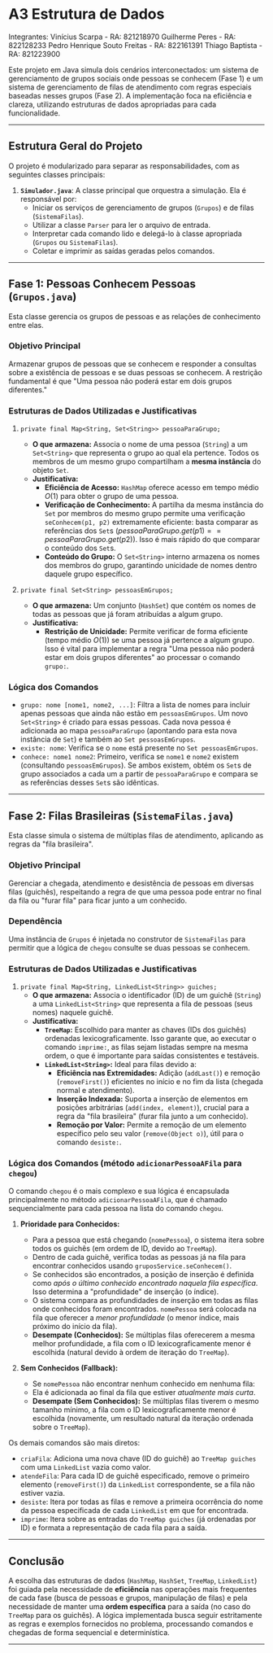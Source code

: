# A3 Estrutura de Dados

Integrantes:
Vinícius Scarpa - RA: 821218970
Guilherme Peres - RA: 822128233
Pedro Henrique Souto Freitas - RA: 822161391
Thiago Baptista - RA: 821223900

Este projeto em Java simula dois cenários interconectados: um sistema de gerenciamento de grupos sociais onde pessoas se conhecem (Fase 1) e um sistema de gerenciamento de filas de atendimento com regras especiais baseadas nesses grupos (Fase 2). A implementação foca na eficiência e clareza, utilizando estruturas de dados apropriadas para cada funcionalidade.

---

## Estrutura Geral do Projeto

O projeto é modularizado para separar as responsabilidades, com as seguintes classes principais:

1.  **`Simulador.java`**: A classe principal que orquestra a simulação. Ela é responsável por:
    * Iniciar os serviços de gerenciamento de grupos (`Grupos`) e de filas (`SistemaFilas`).
    * Utilizar a classe `Parser` para ler o arquivo de entrada.
    * Interpretar cada comando lido e delegá-lo à classe apropriada (`Grupos` ou `SistemaFilas`).
    * Coletar e imprimir as saídas geradas pelos comandos.

---

## Fase 1: Pessoas Conhecem Pessoas (`Grupos.java`)

Esta classe gerencia os grupos de pessoas e as relações de conhecimento entre elas.

### Objetivo Principal

Armazenar grupos de pessoas que se conhecem e responder a consultas sobre a existência de pessoas e se duas pessoas se conhecem. A restrição fundamental é que "Uma pessoa não poderá estar em dois grupos diferentes."

### Estruturas de Dados Utilizadas e Justificativas

1.  `private final Map<String, Set<String>> pessoaParaGrupo;`
    * **O que armazena:** Associa o nome de uma pessoa (`String`) a um `Set<String>` que representa o grupo ao qual ela pertence. Todos os membros de um mesmo grupo compartilham a **mesma instância** do objeto `Set`.
    * **Justificativa:**
        * **Eficiência de Acesso:** `HashMap` oferece acesso em tempo médio $O(1)$ para obter o grupo de uma pessoa.
        * **Verificação de Conhecimento:** A partilha da mesma instância do `Set` por membros do mesmo grupo permite uma verificação `seConhecem(p1, p2)` extremamente eficiente: basta comparar as referências dos `Set`s ($`pessoaParaGrupo.get(p1) == pessoaParaGrupo.get(p2)`$). Isso é mais rápido do que comparar o conteúdo dos `Set`s.
        * **Conteúdo do Grupo:** O `Set<String>` interno armazena os nomes dos membros do grupo, garantindo unicidade de nomes dentro daquele grupo específico.

2.  `private final Set<String> pessoasEmGrupos;`
    * **O que armazena:** Um conjunto (`HashSet`) que contém os nomes de todas as pessoas que já foram atribuídas a algum grupo.
    * **Justificativa:**
        * **Restrição de Unicidade:** Permite verificar de forma eficiente (tempo médio $O(1)$) se uma pessoa já pertence a algum grupo. Isso é vital para implementar a regra "Uma pessoa não poderá estar em dois grupos diferentes" ao processar o comando `grupo:`.

### Lógica dos Comandos

* `grupo: nome [nome1, nome2, ...]`: Filtra a lista de nomes para incluir apenas pessoas que ainda não estão em `pessoasEmGrupos`. Um novo `Set<String>` é criado para essas pessoas. Cada nova pessoa é adicionada ao mapa `pessoaParaGrupo` (apontando para esta nova instância de `Set`) e também ao `Set pessoasEmGrupos`.
* `existe: nome`: Verifica se o `nome` está presente no `Set pessoasEmGrupos`.
* `conhece: nome1 nome2`: Primeiro, verifica se `nome1` e `nome2` existem (consultando `pessoasEmGrupos`). Se ambos existem, obtém os `Set`s de grupo associados a cada um a partir de `pessoaParaGrupo` e compara se as referências desses `Set`s são idênticas.

---

## Fase 2: Filas Brasileiras (`SistemaFilas.java`)

Esta classe simula o sistema de múltiplas filas de atendimento, aplicando as regras da "fila brasileira".

### Objetivo Principal

Gerenciar a chegada, atendimento e desistência de pessoas em diversas filas (guichês), respeitando a regra de que uma pessoa pode entrar no final da fila ou "furar fila" para ficar junto a um conhecido.

### Dependência

Uma instância de `Grupos` é injetada no construtor de `SistemaFilas` para permitir que a lógica de `chegou` consulte se duas pessoas se conhecem.

### Estruturas de Dados Utilizadas e Justificativas

1.  `private final Map<String, LinkedList<String>> guiches;`
    * **O que armazena:** Associa o identificador (ID) de um guichê (`String`) a uma `LinkedList<String>` que representa a fila de pessoas (seus nomes) naquele guichê.
    * **Justificativa:**
        * **`TreeMap`:** Escolhido para manter as chaves (IDs dos guichês) ordenadas lexicograficamente. Isso garante que, ao executar o comando `imprime:`, as filas sejam listadas sempre na mesma ordem, o que é importante para saídas consistentes e testáveis.
        * **`LinkedList<String>`:** Ideal para filas devido a:
            * **Eficiência nas Extremidades:** Adição (`addLast()`) e remoção (`removeFirst()`) eficientes no início e no fim da lista (chegada normal e atendimento).
            * **Inserção Indexada:** Suporta a inserção de elementos em posições arbitrárias (`add(index, element)`), crucial para a regra da "fila brasileira" (furar fila junto a um conhecido).
            * **Remoção por Valor:** Permite a remoção de um elemento específico pelo seu valor (`remove(Object o)`), útil para o comando `desiste:`.

### Lógica dos Comandos (método `adicionarPessoaAFila` para `chegou`)

O comando `chegou` é o mais complexo e sua lógica é encapsulada principalmente no método `adicionarPessoaAFila`, que é chamado sequencialmente para cada pessoa na lista do comando `chegou`.

1.  **Prioridade para Conhecidos:**
    * Para a pessoa que está chegando (`nomePessoa`), o sistema itera sobre todos os guichês (em ordem de ID, devido ao `TreeMap`).
    * Dentro de cada guichê, verifica todas as pessoas já na fila para encontrar conhecidos usando `gruposService.seConhecem()`.
    * Se conhecidos são encontrados, a posição de inserção é definida como *após o último conhecido encontrado naquela fila específica*. Isso determina a "profundidade" de inserção (o índice).
    * O sistema compara as profundidades de inserção em todas as filas onde conhecidos foram encontrados. `nomePessoa` será colocada na fila que oferecer a *menor profundidade* (o menor índice, mais próximo do início da fila).
    * **Desempate (Conhecidos):** Se múltiplas filas oferecerem a mesma melhor profundidade, a fila com o ID lexicograficamente menor é escolhida (natural devido à ordem de iteração do `TreeMap`).

2.  **Sem Conhecidos (Fallback):**
    * Se `nomePessoa` não encontrar nenhum conhecido em nenhuma fila:
    * Ela é adicionada ao final da fila que estiver *atualmente mais curta*.
    * **Desempate (Sem Conhecidos):** Se múltiplas filas tiverem o mesmo tamanho mínimo, a fila com o ID lexicograficamente menor é escolhida (novamente, um resultado natural da iteração ordenada sobre o `TreeMap`).

Os demais comandos são mais diretos:

* `criaFila`: Adiciona uma nova chave (ID do guichê) ao `TreeMap guiches` com uma `LinkedList` vazia como valor.
* `atendeFila`: Para cada ID de guichê especificado, remove o primeiro elemento (`removeFirst()`) da `LinkedList` correspondente, se a fila não estiver vazia.
* `desiste`: Itera por todas as filas e remove a primeira ocorrência do nome da pessoa especificada de cada `LinkedList` em que for encontrada.
* `imprime`: Itera sobre as entradas do `TreeMap guiches` (já ordenadas por ID) e formata a representação de cada fila para a saída.

---

## Conclusão

A escolha das estruturas de dados (`HashMap`, `HashSet`, `TreeMap`, `LinkedList`) foi guiada pela necessidade de **eficiência** nas operações mais frequentes de cada fase (busca de pessoas e grupos, manipulação de filas) e pela necessidade de manter uma **ordem específica** para a saída (no caso do `TreeMap` para os guichês). A lógica implementada busca seguir estritamente as regras e exemplos fornecidos no problema, processando comandos e chegadas de forma sequencial e determinística.

---
